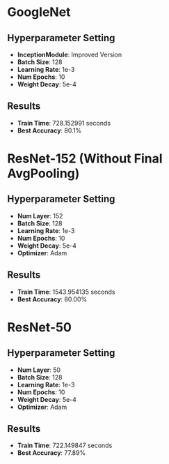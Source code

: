 # GoogleNet

## Hyperparameter Setting

- **InceptionModule**: Improved Version
- **Batch Size**: 128
- **Learning Rate**: 1e-3
- **Num Epochs**: 10
- **Weight Decay**: 5e-4

## Results

- **Train Time**: 728.152991 seconds
- **Best Accuracy**: 80.1%

# ResNet-152 (Without Final AvgPooling)

## Hyperparameter Setting

- **Num Layer**: 152
- **Batch Size**: 128
- **Learning Rate**: 1e-3
- **Num Epochs**: 10
- **Weight Decay**: 5e-4
- **Optimizer**: Adam 

## Results

- **Train Time**: 1543.954135 seconds
- **Best Accuracy**: 80.00%

# ResNet-50 

## Hyperparameter Setting

- **Num Layer**: 50
- **Batch Size**: 128
- **Learning Rate**: 1e-3
- **Num Epochs**: 10
- **Weight Decay**: 5e-4
- **Optimizer**: Adam 

## Results

- **Train Time**: 722.149847 seconds
- **Best Accuracy**: 77.89%


